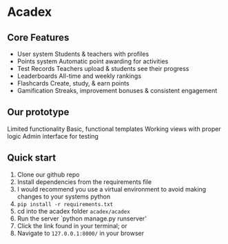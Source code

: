 # Acadex

## Core Features
- User system
      Students & teachers with profiles
- Points system
      Automatic point awarding for activities
- Test Records
      Teachers upload & students see their progress
- Leaderboards
      All-time and weekly rankings
- Flashcards
      Create, study, & earn points
- Gamification
      Streaks, improvement bonuses & consistent engagement

## Our prototype
Limited functionality
Basic, functional templates
Working views with proper logic
Admin interface for testing

## Quick start
1. Clone our github repo
2. Install dependencies from the requirements file
3. I would recommend you use a virtual environment to avoid making changes to your systems python
4. `pip install -r requirements.txt`
5. cd into the acadex folder `acadex/acadex`
6. Run the server `python manage.py runserver'
7. Click the link found in your terminal; or
8. Navigate to `127.0.0.1:8000/` in your browser

